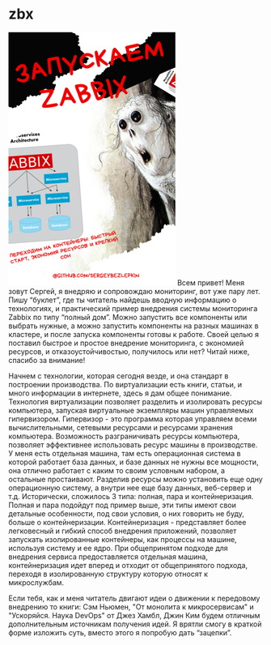 # zbx
![Обложка](/images/cover.png)
Всем привет!  Меня зовут Сергей, я внедряю и сопровождаю мониторинг, вот уже пару лет. Пишу “буклет”, где ты читатель найдешь вводную информацию о технологиях, и практический пример внедрения системы мониторинга Zabbix по типу “полный дом”. Можно запустить все компоненты или выбрать нужные, а можно запустить компоненты на разных машинах в кластере, и после запуска компоненты готовы к работе. Своей целью я поставил быстрое и простое внедрение мониторинга, с экономией ресурсов, и отказоустойчивостью, получилось или нет? Читай ниже, спасибо за внимание!

Начнем с технологии, которая сегодня везде, и она стандарт в построении производства. По виртуализации есть книги, статьи, и много информации в интернете, здесь я дам общее понимание. Технология виртуализации позволяет разделить и изолировать ресурсы компьютера, запуская виртуальные экземпляры машин управляемых гипервизором. Гипервизор - это программа которая управляем всеми вычислительными, сетевыми ресурсами и ресурсами хранения компьютера. Возможность разграничивать ресурсы компьютера, позволяет эффективнее использовать ресурс машины в производстве. У меня есть отдельная машина, там есть операционная система в которой работает база данных, и базе данных не нужны все мощности, она отлично работает с каким то своим условным набором, а остальные простаивают. Разделив ресурсы можно установить еще одну операционную систему, а внутри нее еще базу данных, веб-сервер и т.д. Исторически, сложилось 3 типа: полная, пара и контейнеризация. Полная и пара подойдут под пример выше, эти типы имеют свои детальные особенности, под свои условия, о них говорить не буду, больше о контейнеризации. Контейнеризация - представляет более легковесный и гибкий способ внедрения приложений, позволяет запускать изолированные контейнеры, как процессы на машине, используя систему и ее ядро. При общепринятом подходе для внедрения сервиса предоставляется отдельная машина, контейнеризация идет вперед и отходит от общепринятого подхода, переходя в изолированную структуру которую относят к микрослужбам. 

Если тебя, как и меня читатель двигают идеи о движении к передовому внедрению то книги: Сэм Ньюмен, "От монолита к микросервисам" и "Ускоряйся. Наука DevOps" от Джез Хамбл, Джин Ким будем отличным дополнительным источникам получения идей. Я врятли смогу в краткой форме изложить суть, вместо этого я попробую дать “зацепки”.
